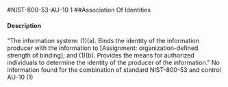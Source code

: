 #NIST-800-53-AU-10 1
##Association Of Identities
#### Description
"The information system:
   (1)(a).  Binds the identity of the information producer with the information to [Assignment: organization-defined strength of binding]; and
   (1)(b).  Provides the means for authorized individuals to determine the identity of the producer of the information."
No information found for the combination of standard NIST-800-53 and control AU-10 (1)
